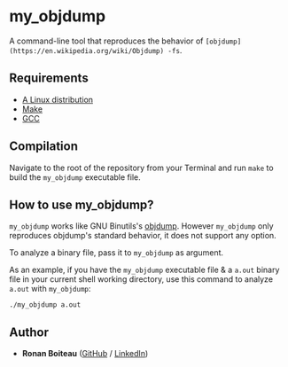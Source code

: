 # my_objdump

A command-line tool that reproduces the behavior of `[objdump](https://en.wikipedia.org/wiki/Objdump) -fs`.

## Requirements

 - [A Linux distribution](https://en.wikipedia.org/wiki/Linux_distribution)
 - [Make](https://www.gnu.org/software/make/)
 - [GCC](https://gcc.gnu.org/)

## Compilation

Navigate to the root of the repository from your Terminal and run `make` to build the `my_objdump` executable file.

## How to use my_objdump?

`my_objdump` works like GNU Binutils's [objdump](https://en.wikipedia.org/wiki/Objdump). However `my_objdump` only reproduces objdump's standard behavior, it does not support any option.

To analyze a binary file, pass it to `my_objdump` as argument.

As an example, if you have the `my_objdump` executable file & a `a.out` binary file in your current shell working directory, use this command to analyze `a.out` with `my_objdump`:
```
./my_objdump a.out
```

## Author

* **Ronan Boiteau** ([GitHub](https://github.com/ronanboiteau) / [LinkedIn](https://www.linkedin.com/in/ronanboiteau/))
